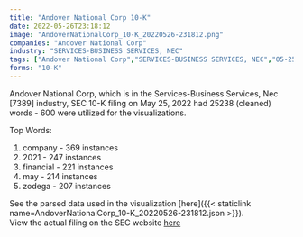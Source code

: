 ```yaml
---
title: "Andover National Corp 10-K"
date: 2022-05-26T23:18:12
image: "AndoverNationalCorp_10-K_20220526-231812.png"
companies: "Andover National Corp"
industry: "SERVICES-BUSINESS SERVICES, NEC"
tags: ["Andover National Corp","SERVICES-BUSINESS SERVICES, NEC","05-25-2022","10-K"]
forms: "10-K"
---
```

Andover National Corp, which is in the Services-Business Services, Nec [7389] industry, SEC 10-K filing on May 25, 2022 had 25238 (cleaned) words - 600 were utilized for the visualizations.

Top Words:
1. company - 369 instances
2. 2021 - 247 instances
3. financial - 221 instances
4. may - 214 instances
5. zodega - 207 instances


See the parsed data used in the visualization [here]({{< staticlink name=AndoverNationalCorp_10-K_20220526-231812.json >}}).  
View the actual filing on the SEC website [here](https://www.sec.gov/Archives/edgar/data/1712543/0001410578-22-001835.txt)